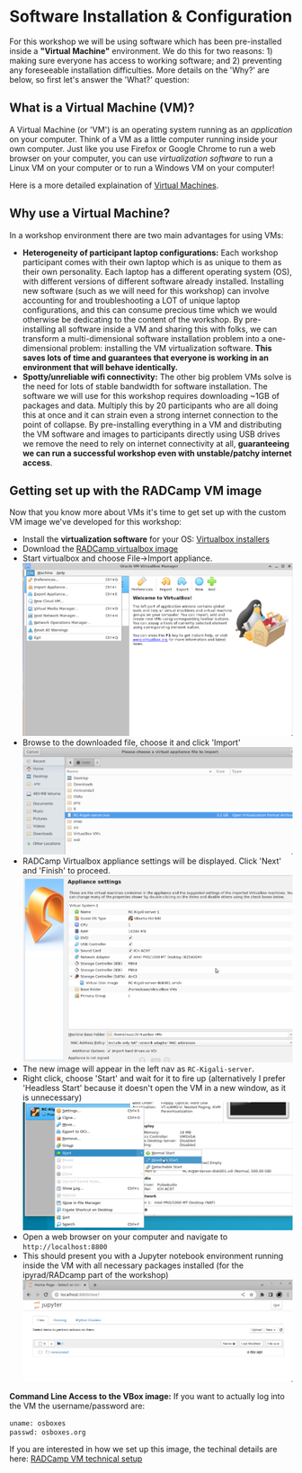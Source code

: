 # Software Installation & Configuration

For this workshop we will be using software which has been pre-installed
inside a **"Virtual Machine"** environment. We do this for two reasons: 1) making
sure everyone has access to working software; and 2) preventing any foreseeable
installation difficulties. More details on the 'Why?' are below, so first let's
answer the 'What?' question:

## What is a Virtual Machine (VM)?
A Virtual Machine (or 'VM') is an operating system running as an *application*
on your computer. Think of a VM as a little computer running inside your own
computer. Just like you use Firefox or Google Chrome to run a web browser on
your computer, you can use *virtualization software* to run a Linux VM on your 
computer or to run a Windows VM on your computer!

Here is a more detailed explaination of [Virtual Machines](https://www.mongodb.com/cloud-explained/virtual-machines).

## Why use a Virtual Machine?
In a workshop environment there are two main advantages for using VMs:
* **Heterogeneity of participant laptop configurations:** Each workshop
participant comes with their own laptop which is as unique to them as their
own personality. Each laptop has a different operating system (OS), with
different versions of different software already installed. Installing new
software (such as we will need for this workshop) can involve accounting for
and troubleshooting a LOT of unique laptop configurations, and this can consume
precious time which we would otherwise be dedicating to the content of the
workshop. By pre-installing all software inside a VM and sharing this with
folks, we can transform a multi-dimensional software installation problem
into a one-dimensional problem: installing the VM virtualization software. **This
saves lots of time and guarantees that everyone is working in an environment
that will behave identically.**
* **Spotty/unreliable wifi connectivity:** The other big problem VMs solve
is the need for lots of stable bandwidth for software installation. The
software we will use for this workshop requires downloading ~1GB of packages
and data. Multiply this by 20 participants who are all doing this at once
and it can strain even a strong internet connection to the point of collapse.
By pre-installing everything in a VM and distributing the VM software and images
to participants directly using USB drives we remove the need to rely on
internet connectivity at all, **guaranteeing we can run a successful workshop
even with unstable/patchy internet access**.

## Getting set up with the RADCamp VM image
Now that you know more about VMs it's time to get set up with the custom
VM image we've developed for this workshop:
* Install the **virtualization software** for your OS: [Virtualbox installers](https://www.virtualbox.org/wiki/Downloads)
* Download the [RADCamp virtualbox image](https://www.transfernow.net/dl/20230708ZJ5IIvVf)
* Start virtualbox and choose File->Import appliance.
![Import to RADCamp virtualbox appliance](images/VBox-ImportAppliance.png)
* Browse to the downloaded file, choose it and click 'Import'
![Browse to RADCamp virtualbox image](images/VBox-BrowseImage.png)
* RADCamp Virtualbox appliance settings will be displayed. Click 'Next' and 'Finish'
to proceed.
![Finalize RADCamp virtualbox appliance import](images/VBox-NewImageSettings.png)
* The new image will appear in the left nav as `RC-Kigali-server`.
* Right click, choose 'Start' and wait for it to fire up (alternatively I prefer
'Headless Start' because it doesn't open the VM in a new window, as it is
unnecessary)
![Start RADCamp virtualbox image](images/VBox-StartImage.png)
* Open a web browser on your computer and navigate to `http://localhost:8800`
* This should present you with a Jupyter notebook environment running inside the VM with all necessary packages installed (for the ipyrad/RADcamp part of the workshop)
![Jupyter Notebook Landing Page](images/VBox-JupyterNotebookLanding.png)

**Command Line Access to the VBox image:** If you want to actually log into
the VM the username/password are:
```
uname: osboxes
passwd: osboxes.org
```

If you are interested in how we set up this image, the techinal details are
here: [RADCamp VM technical setup](vm-technical-configuration.md)
